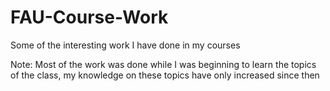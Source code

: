 # FAU-Course-Work
Some of the interesting work I have done in my courses

Note: Most of the work was done while I was beginning to learn the topics of the class, my knowledge on these topics have only increased since then
